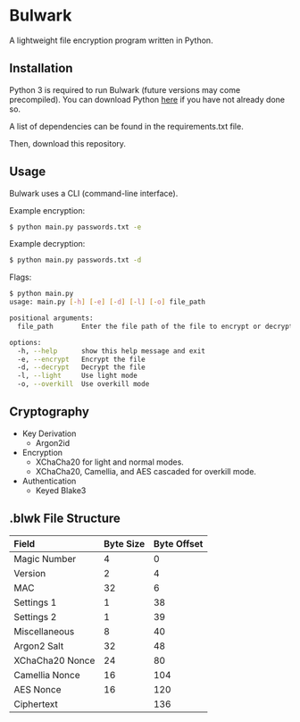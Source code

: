 # Bulwark

A lightweight file encryption program written in Python.

## Installation

Python 3 is required to run Bulwark (future versions may come precompiled). You can download Python [here](https://www.python.org/downloads/) if you have not already done so.

A list of dependencies can be found in the requirements.txt file.

Then, download this repository.

## Usage

Bulwark uses a CLI (command-line interface).

Example encryption:
```bash
$ python main.py passwords.txt -e
```

Example decryption:
```bash
$ python main.py passwords.txt -d
```

Flags:
```bash
$ python main.py
usage: main.py [-h] [-e] [-d] [-l] [-o] file_path

positional arguments:
  file_path       Enter the file path of the file to encrypt or decrypt.

options:
  -h, --help      show this help message and exit
  -e, --encrypt   Encrypt the file
  -d, --decrypt   Decrypt the file
  -l, --light     Use light mode
  -o, --overkill  Use overkill mode
```

## Cryptography

- Key Derivation
    - Argon2id
- Encryption
    - XChaCha20 for light and normal modes.
    - XChaCha20, Camellia, and AES cascaded for overkill mode.
- Authentication
    - Keyed Blake3

## .blwk File Structure

| Field               | Byte Size | Byte Offset |
| :------------------ | :-------- | :---------- |
| Magic Number        | 4         | 0           |
| Version             | 2         | 4           |
| MAC                 | 32        | 6           |
| Settings 1          | 1         | 38          |
| Settings 2          | 1         | 39          |
| Miscellaneous       | 8         | 40          |
| Argon2 Salt         | 32        | 48          |
| XChaCha20 Nonce     | 24        | 80          |
| Camellia Nonce      | 16        | 104         |
| AES Nonce           | 16        | 120         |
| Ciphertext          |           | 136         |